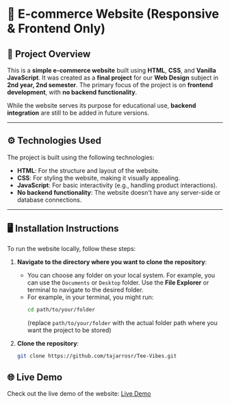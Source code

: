 # 🛒 E-commerce Website (Responsive & Frontend Only)

## 📖 Project Overview
This is a **simple e-commerce website** built using **HTML**, **CSS**, and **Vanilla JavaScript**. It was created as a **final project** for our **Web Design** subject in **2nd year, 2nd semester**. The primary focus of the project is on **frontend development**, with **no backend functionality**.

While the website serves its purpose for educational use, **backend integration** are still to be added in future versions.

---

## ⚙️ Technologies Used
The project is built using the following technologies:
- **HTML**: For the structure and layout of the website.
- **CSS**: For styling the website, making it visually appealing.
- **JavaScript**: For basic interactivity (e.g., handling product interactions).
- **No backend functionality**: The website doesn't have any server-side or database connections.

---

## 🖥️ Installation Instructions
To run the website locally, follow these steps:

1. **Navigate to the directory where you want to clone the repository**:
   - You can choose any folder on your local system. For example, you can use the `Documents` or `Desktop` folder. Use the **File Explorer** or terminal to navigate to the desired folder.
   - For example, in your terminal, you might run:
     ```bash
     cd path/to/your/folder
     ```
     (replace `path/to/your/folder` with the actual folder path where you want the project to be stored)

2. **Clone the repository**:
   ```bash
   git clone https://github.com/tajarrosr/Tee-Vibes.git

## 🌐 Live Demo
Check out the live demo of the website: [Live Demo](https://tee-vibes.vercel.app/)
